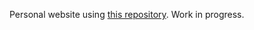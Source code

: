 Personal website using [this repository](https://github.com/academicpages/academicpages.github.io). Work in progress.
